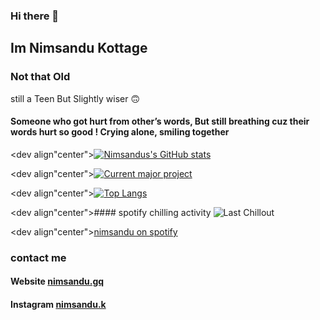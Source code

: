 ### Hi there 👋

## Im Nimsandu Kottage

### Not that Old
still a Teen
But Slightly wiser 🙃

#### Someone who got hurt from other’s words, But still breathing cuz their words hurt so good ! Crying alone, smiling together

<dev align"center">[![Nimsandus's GitHub stats](https://github-readme-stats.vercel.app/api?username=nimsandu&show_icons=true&theme=dark)](https://github.com/anuraghazra/github-readme-stats)</dev>

<dev align"center">[![Current major project](https://github-readme-stats.vercel.app/api/pin/?username=nimsandu&repo=spicetify-bloom&theme=dark)](https://github.com/anuraghazra/github-readme-stats)</dev>

<dev align"center">[![Top Langs](https://github-readme-stats.vercel.app/api/top-langs/?username=nimsandu&theme=dark&layout=compact)](https://github.com/anuraghazra/github-readme-stats)</dev>

<dev align"center">#### spotify chilling activity ![Last Chillout](https://spotify-recently-played-readme.vercel.app/api?user=h9h35ieyknj01kyuvr8snbcjg)</dev>

<dev align"center">[nimsandu on spotify](https://open.spotify.com/user/h9h35ieyknj01kyuvr8snbcjg)</dev>


### contact me
#### Website [nimsandu.gq](https://nimsandu.gq)
#### Instagram [nimsandu.k](https://instagram.com/nimsandu.k/)
<dev>
  
</dev>
<!--
**nimsandu/nimsandu** is a ✨ _special_ ✨ repository because its `README.md` (this file) appears on your GitHub profile.

Here are some ideas to get you started:

- 🔭 I’m currently working on ...
- 🌱 I’m currently learning ...
- 👯 I’m looking to collaborate on ...
- 🤔 I’m looking for help with ...
- 💬 Ask me about ...
- 📫 How to reach me: ...
- 😄 Pronouns: ...
- ⚡ Fun fact: ...
-->
